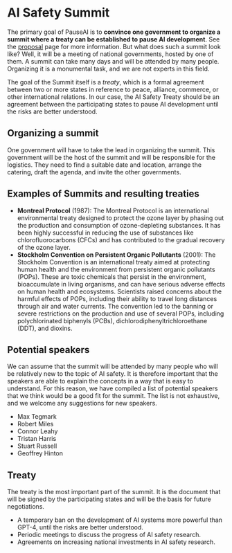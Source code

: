 # AI Safety Summit

The primary goal of PauseAI is to **convince one government to organize a summit where a treaty can be established to pause AI development**.
See the [proposal](/proposal) page for more information.
But what does such a summit look like?
Well, it will be a meeting of national governments, hosted by one of them.
A summit can take many days and will be attended by many people.
Organizing it is a monumental task, and we are not experts in this field.

The goal of the Summit itself is a _treaty_, which is a formal agreement between two or more states in reference to peace, alliance, commerce, or other international relations.
In our case, the AI Safety Treaty should be an agreement between the participating states to pause AI development until the risks are better understood.

## Organizing a summit

One government will have to take the lead in organizing the summit.
This government will be the host of the summit and will be responsible for the logistics.
They need to find a suitable date and location, arrange the catering, draft the agenda, and invite the other governments.

## Examples of Summits and resulting treaties

- **Montreal Protocol** (1987): The Montreal Protocol is an international environmental treaty designed to protect the ozone layer by phasing out the production and consumption of ozone-depleting substances. It has been highly successful in reducing the use of substances like chlorofluorocarbons (CFCs) and has contributed to the gradual recovery of the ozone layer.
- **Stockholm Convention on Persistent Organic Pollutants** (2001): The Stockholm Convention is an international treaty aimed at protecting human health and the environment from persistent organic pollutants (POPs). These are toxic chemicals that persist in the environment, bioaccumulate in living organisms, and can have serious adverse effects on human health and ecosystems. Scientists raised concerns about the harmful effects of POPs, including their ability to travel long distances through air and water currents. The convention led to the banning or severe restrictions on the production and use of several POPs, including polychlorinated biphenyls (PCBs), dichlorodiphenyltrichloroethane (DDT), and dioxins.

## Potential speakers

We can assume that the summit will be attended by many people who will be relatively new to the topic of AI safety.
It is therefore important that the speakers are able to explain the concepts in a way that is easy to understand.
For this reason, we have compiled a list of potential speakers that we think would be a good fit for the summit.
The list is not exhaustive, and we welcome any suggestions for new speakers.

- Max Tegmark
- Robert Miles
- Connor Leahy
- Tristan Harris
- Stuart Russell
- Geoffrey Hinton

## Treaty

The treaty is the most important part of the summit.
It is the document that will be signed by the participating states and will be the basis for future negotiations.

- A temporary ban on the development of AI systems more powerful than GPT-4, until the risks are better understood.
- Periodic meetings to discuss the progress of AI safety research.
- Agreements on increasing national investments in AI safety research.
